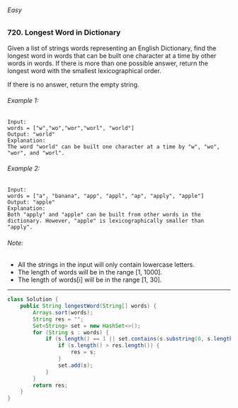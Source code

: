 ###### Easy

### 720. Longest Word in Dictionary

Given a list of strings words representing an English Dictionary, find the longest word in words that can be built one character at a time by other words in words. If there is more than one possible answer, return the longest word with the smallest lexicographical order.

If there is no answer, return the empty string.
###### Example 1:
```
Input: 
words = ["w","wo","wor","worl", "world"]
Output: "world"
Explanation: 
The word "world" can be built one character at a time by "w", "wo", "wor", and "worl".
```
###### Example 2:
```
Input: 
words = ["a", "banana", "app", "appl", "ap", "apply", "apple"]
Output: "apple"
Explanation: 
Both "apply" and "apple" can be built from other words in the dictionary. However, "apple" is lexicographically smaller than "apply".
```
###### Note:

- All the strings in the input will only contain lowercase letters.
- The length of words will be in the range [1, 1000].
- The length of words[i] will be in the range [1, 30].

***

```java
class Solution {
    public String longestWord(String[] words) {
        Arrays.sort(words);
        String res = "";
        Set<String> set = new HashSet<>();
        for (String s : words) {
            if (s.length() == 1 || set.contains(s.substring(0, s.length() - 1))) {
                if (s.length() > res.length()) {
                    res = s;
                }
                set.add(s);
            }
        }
        return res;
    }
}
```
